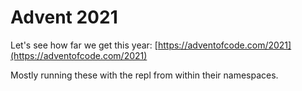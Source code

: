 # Advent 2021

Let's see how far we get this year:
[https://adventofcode.com/2021](https://adventofcode.com/2021)

Mostly running these with the repl from within their namespaces.
